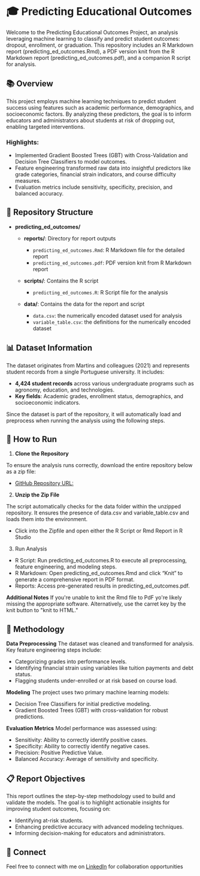 # 🎓 Predicting Educational Outcomes

Welcome to the Predicting Educational Outcomes Project, an analysis leveraging machine learning to classify and predict student outcomes: dropout, enrollment, or graduation. This repository includes an R Markdown report (predicting_ed_outcomes.Rmd), a PDF version knit from the R Markdown report (predicting_ed_outcomes.pdf), and a companion R script for analysis.

## 📚 Overview

This project employs machine learning techniques to predict student success using features such as academic performance, demographics, and socioeconomic factors. By analyzing these predictors, the goal is to inform educators and administrators about students at risk of dropping out, enabling targeted interventions.

### Highlights:

- Implemented Gradient Boosted Trees (GBT) with Cross-Validation and Decision Tree Classifiers to model outcomes.
- Feature engineering transformed raw data into insightful predictors like grade categories, financial strain indicators, and course difficulty measures.
- Evaluation metrics include sensitivity, specificity, precision, and balanced accuracy.

## 📂 Repository Structure
- **predicting_ed_outcomes/**
  - **reports/**: Directory for report outputs
  
    - `predicting_ed_outcomes.Rmd`: R Markdown file for the detailed report
    - `predicting_ed_outcomes.pdf`: PDF version knit from R Markdown report
  - **scripts/**: Contains the R script
    - `predicting_ed_outcomes.R`: R Script file for the analysis
  - **data/**: Contains the data for the report and script
    - `data.csv`: the numerically encoded dataset used for analysis
    - `variable_table.csv`: the definitions for the numerically encoded dataset


## 📊 Dataset Information

The dataset originates from Martins and colleagues (2021) and represents student records from a single Portuguese university. It includes:

- **4,424 student records** across various undergraduate programs such as agronomy, education, and technologies.
- **Key fields**: Academic grades, enrollment status, demographics, and socioeconomic indicators.

Since the dataset is part of the repository, it will automatically load and preprocess when running the analysis using the following steps.


## 🚀 How to Run

1. **Clone the Repository**

To ensure the analysis runs correctly, download the entire repository below as a zip file:

- [GitHub Repository URL:](https://github.com/KevinWMcGowan/predicting_ed_outcomes.git)

2. **Unzip the Zip File**

The script automatically checks for the data folder within the unzipped repository. It ensures the presence of data.csv and variable_table.csv and loads them into the environment.
- Click into the Zipfile and open either the R Script or Rmd Report in R Studio

3. Run Analysis

- R Script: Run predicting_ed_outcomes.R to execute all preprocessing, feature engineering, and modeling steps.
- R Markdown: Open predicting_ed_outcomes.Rmd and click “Knit” to generate a comprehensive report in PDF format.
- Reports: Access pre-generated results in predicting_ed_outcomes.pdf.

**Additional Notes**
If you're unable to knit the Rmd file to PdF yo're likely missing the appropriate software. Alternatively, use the carret key by the knit button to "knit to HTML."

## 🧠 Methodology

**Data Preprocessing**
The dataset was cleaned and transformed for analysis. Key feature engineering steps include:

- Categorizing grades into performance levels.
- Identifying financial strain using variables like tuition payments and debt status.
- Flagging students under-enrolled or at risk based on course load.

**Modeling**
The project uses two primary machine learning models:

- Decision Tree Classifiers for initial predictive modeling.
- Gradient Boosted Trees (GBT) with cross-validation for robust predictions.

**Evaluation Metrics**
Model performance was assessed using:

- Sensitivity: Ability to correctly identify positive cases.
- Specificity: Ability to correctly identify negative cases.
- Precision: Positive Predictive Value.
- Balanced Accuracy: Average of sensitivity and specificity.

## 📋 Report Objectives

This report outlines the step-by-step methodology used to build and validate the models. The goal is to highlight actionable insights for improving student outcomes, focusing on:

- Identifying at-risk students.
- Enhancing predictive accuracy with advanced modeling techniques.
- Informing decision-making for educators and administrators.

## 🤝 Connect

Feel free to connect with me on [LinkedIn](https://www.linkedin.com/in/kevin-w-mcgowan-m-s-iop/) for collaboration opportunities
